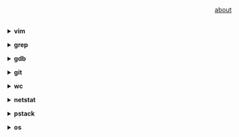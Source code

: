 <div align="right">
<a href="https://github.com/losophy/raindrop/blob/master/README.md">  about</a>
</div> 

<br>

<b><details><summary>vim</summary></b>

Some acticles

</details>

<b><details><summary>grep</summary></b>

If you want to know which files contain the content your want, you can use grep.
```
grep -rn "hello,world!" *
```

</details>

<b><details><summary>gdb</summary></b>

cmd:gdb<br>
gdb$ file yourpram

* save commands history<br>
echo 'set history save on' >> ~/.gdbinit && chmod 600 ~/.gdbinit<br>
gdb$ show history

* set parameter<br>
gdb$ set args(e.g. set args 10 20 30 40 50)<br>
gdb$ show args<br>

* start<br>

* break<br>
gdb$ b gdb_test.c:3 <br>
gdb$ info b
 
 * print<br>
gdb$ p i<br>
gdb$ p/x i
 
 * UI interface(TUI mode) <br>
ctrl+X+A

</details>

<b><details><summary>git</summary></b>

Some acticles

</details>

<b><details><summary>wc</summary></b>

Some acticles

</details>

<b><details><summary>netstat</summary></b>
# judge the health of the connection
netstat -anp | grep xxxx<br>
netstat -anp | grep pid<br>

netstat -n | awk '/^tcp/ {++S[$NF]} END {for(a in S) print a, S[a]}'<br>
```
LAST_ACK 5  
SYN_RECV 30  
ESTABLISHED 15  
FIN_WAIT1 51  
FIN_WAIT2 5  
TIME_WAIT 10  
```

</details>

<b><details><summary>pstack</summary></b>
 print every thread stack 

```
pstack $pid
```

</details>

<b><details><summary>os</summary></b>

# os information
lsb_release -a
```
No LSB modules are available.
Distributor ID: Ubuntu
Description:    Ubuntu 16.04.5 LTS
Release:        16.04
Codename:       xenial
```
uname -a
```
Linux coding.ide 3.10.107-1-tlinux2_kvm_guest-0046.cd.nosign #1 SMP Wed Jan 31 15:25:12 CST 2018 x86_64 x86_64 x86_64 GNU/Linux
```
</details>
